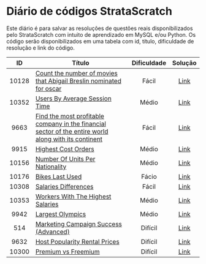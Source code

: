 # Diário de códigos StrataScratch

Este diário é para salvar as resoluções de questões reais disponibilizados pelo StrataScratch com intuito de aprendizado em MySQL e/ou Python.
Os código serão disponibilizados em uma tabela com id, título, dificuldade de resolução e link do código.

ID          | Título  | Dificuldade    | Solução
:---------: | ------- | :------------: | :-------:
10128       | [Count the number of movies that Abigail Breslin nominated for oscar](https://platform.stratascratch.com/coding/10128-count-the-number-of-movies-that-abigail-breslin-nominated-for-oscar?code_type=3) | Fácil | [Link](https://github.com/andreluizjaques/diariostratascratch/blob/main/codigos/10128.sql)
10352       | [Users By Average Session Time](https://platform.stratascratch.com/coding/10352-users-by-avg-session-time?code_type=3) | Médio | [Link](https://github.com/andreluizjaques/diariostratascratch/blob/main/codigos/10352.sql)
9663        | [Find the most profitable company in the financial sector of the entire world along with its continent](https://platform.stratascratch.com/coding/9663-find-the-most-profitable-company-in-the-financial-sector-of-the-entire-world-along-with-its-continent?code_type=3) | Fácil | [Link](https://github.com/andreluizjaques/diariostratascratch/blob/main/codigos/9663.sql)
9915        | [Highest Cost Orders](https://platform.stratascratch.com/coding/9915-highest-cost-orders) | Médio | [Link](https://github.com/andreluizjaques/diariostratascratch/blob/main/codigos/9915.sql)
10156       | [Number Of Units Per Nationality](https://platform.stratascratch.com/coding/10156-number-of-units-per-nationality) | Médio | [Link](https://github.com/andreluizjaques/diariostratascratch/blob/main/codigos/10156.sql)
10176       | [Bikes Last Used](https://platform.stratascratch.com/coding/10176-bikes-last-used) | Fácio | [Link](https://github.com/andreluizjaques/diariostratascratch/blob/main/codigos/10176.sql)
10308       | [Salaries Differences](https://platform.stratascratch.com/coding/10308-salaries-differences)| Fácil | [Link](https://github.com/andreluizjaques/diariostratascratch/blob/main/codigos/10308.sql)
10353       | [Workers With The Highest Salaries](https://platform.stratascratch.com/coding/10353-workers-with-the-highest-salaries) | Médio | [Link](https://github.com/andreluizjaques/diariostratascratch/blob/main/codigos/10353.sql)
9942        | [Largest Olympics](https://platform.stratascratch.com/coding/9942-largest-olympics?code_type=3) | Médio | [Link](https://github.com/andreluizjaques/diariostratascratch/blob/main/codigos/9942.sql)
514         | [Marketing Campaign Success (Advanced)](https://platform.stratascratch.com/coding/514-marketing-campaign-success-advanced?code_type=3) | Difícil | [Link](https://github.com/andreluizjaques/diariostratascratch/blob/main/codigos/514.sql)
9632        | [Host Popularity Rental Prices](https://platform.stratascratch.com/coding/9632-host-popularity-rental-prices?code_type=3) | Difícil | [Link](https://github.com/andreluizjaques/diariostratascratch/blob/main/codigos/9632.sql)
10300       | [Premium vs Freemium](https://platform.stratascratch.com/coding/10300-premium-vs-freemium?code_type=3) | Difícil | [Link](https://github.com/andreluizjaques/diariostratascratch/blob/main/codigos/10300.sql)
